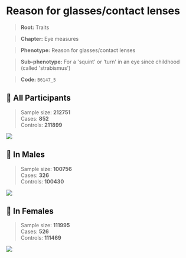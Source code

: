 # Reason for glasses/contact lenses
> **Root:** Traits  

> **Chapter:** Eye measures  

> **Phenotype:** Reason for glasses/contact lenses  

> **Sub-phenotype:** For a 'squint' or 'turn' in an eye since childhood (called 'strabismus')  

> **Code:** `B6147_5`

## 🧪 All Participants  
> Sample size: **212751**  
> Cases: **852**  
> Controls: **211899**
<img src="/Traits/Figures/ALL/B6147_5.png"/>
<CsvTable src="/Traits_Data/ALL/LG_B6147_5.csv" label="🔍 View full results" />

## 👨 In Males  
> Sample size: **100756**  
> Cases: **326**  
> Controls: **100430**
<img src="/Traits/Figures/Male/B6147_5.png"/>
<CsvTable src="/Traits_Data/Male/LG_B6147_5.csv" label="🔍 View full results" />

## 👩 In Females  
> Sample size: **111995**  
> Cases: **526**  
> Controls: **111469**
<img src="/Traits/Figures/Female/B6147_5.png"/>
<CsvTable src="/Traits_Data/Female/LG_B6147_5.csv" label="🔍 View full results" />
